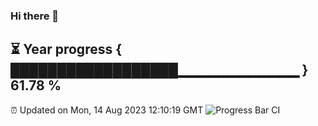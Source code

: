 ### Hi there 👋
⏳ Year progress { ██████████████████▁▁▁▁▁▁▁▁▁▁▁▁ } 61.78 %
---
⏰ Updated on Mon, 14 Aug 2023 12:10:19 GMT
![Progress Bar CI](https://github.com/Moyi321/Moyi321/workflows/Progress%20Bar%20CI/badge.svg)
